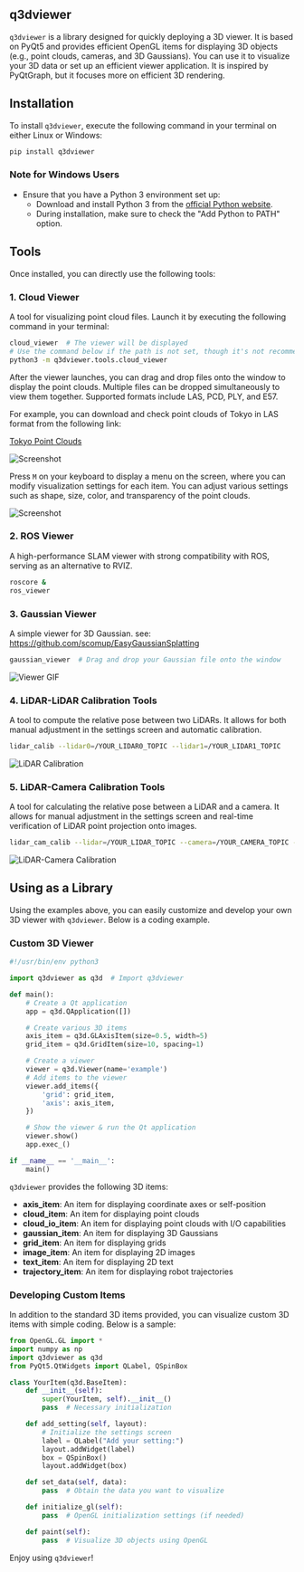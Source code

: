 ## q3dviewer

`q3dviewer` is a library designed for quickly deploying a 3D viewer. It is based on PyQt5 and provides efficient OpenGL items for displaying 3D objects (e.g., point clouds, cameras, and 3D Gaussians). You can use it to visualize your 3D data or set up an efficient viewer application. It is inspired by PyQtGraph, but it focuses more on efficient 3D rendering.

## Installation

To install `q3dviewer`, execute the following command in your terminal on either Linux or Windows:

```bash
pip install q3dviewer
```

### Note for Windows Users

- Ensure that you have a Python 3 environment set up:
  - Download and install Python 3 from the [official Python website](https://www.python.org/downloads/).
  - During installation, make sure to check the "Add Python to PATH" option.

## Tools

Once installed, you can directly use the following tools:

### 1. Cloud Viewer

A tool for visualizing point cloud files. Launch it by executing the following command in your terminal:

```sh
cloud_viewer  # The viewer will be displayed
# Use the command below if the path is not set, though it's not recommended
python3 -m q3dviewer.tools.cloud_viewer
```

After the viewer launches, you can drag and drop files onto the window to display the point clouds. Multiple files can be dropped simultaneously to view them together. Supported formats include LAS, PCD, PLY, and E57.

For example, you can download and check point clouds of Tokyo in LAS format from the following link:

[Tokyo Point Clouds](https://www.geospatial.jp/ckan/dataset/tokyopc-23ku-2024/resource/7807d6d1-29f3-4b36-b0c8-f7aa0ea2cff3)

![Screenshot](https://qiita-image-store.s3.ap-northeast-1.amazonaws.com/0/149168/03c981c6-1aec-e5b9-4536-e07e1e56ff29.png)

Press `M` on your keyboard to display a menu on the screen, where you can modify visualization settings for each item. You can adjust various settings such as shape, size, color, and transparency of the point clouds.

![Screenshot](https://qiita-image-store.s3.ap-northeast-1.amazonaws.com/0/149168/deeb996a-e419-58f4-6bc2-535099b1b73a.png)

### 2. ROS Viewer

A high-performance SLAM viewer with strong compatibility with ROS, serving as an alternative to RVIZ.

```sh
roscore &
ros_viewer
```

### 3. Gaussian Viewer

A simple viewer for 3D Gaussian.
see: https://github.com/scomup/EasyGaussianSplatting


```sh
gaussian_viewer  # Drag and drop your Gaussian file onto the window
```

![Viewer GIF](https://qiita-image-store.s3.ap-northeast-1.amazonaws.com/0/149168/441e6f5a-214d-f7c1-11bf-5fa79e63b38e.gif)

### 4. LiDAR-LiDAR Calibration Tools

A tool to compute the relative pose between two LiDARs. It allows for both manual adjustment in the settings screen and automatic calibration.

```sh
lidar_calib --lidar0=/YOUR_LIDAR0_TOPIC --lidar1=/YOUR_LIDAR1_TOPIC
```

![LiDAR Calibration](https://qiita-image-store.s3.ap-northeast-1.amazonaws.com/0/149168/5a8a9903-a42a-8322-1d23-0cbecd3fa99a.png)

### 5. LiDAR-Camera Calibration Tools

A tool for calculating the relative pose between a LiDAR and a camera. It allows for manual adjustment in the settings screen and real-time verification of LiDAR point projection onto images.

```sh
lidar_cam_calib --lidar=/YOUR_LIDAR_TOPIC --camera=/YOUR_CAMERA_TOPIC --camera_info=/YOUR_CAMERA_INFO_TOPIC
```

![LiDAR-Camera Calibration](https://qiita-image-store.s3.ap-northeast-1.amazonaws.com/0/149168/f8359820-2ae7-aa37-6577-0fa035f4dd95.png)

## Using as a Library

Using the examples above, you can easily customize and develop your own 3D viewer with `q3dviewer`. Below is a coding example.

### Custom 3D Viewer

```python
#!/usr/bin/env python3

import q3dviewer as q3d  # Import q3dviewer

def main():
    # Create a Qt application
    app = q3d.QApplication([])

    # Create various 3D items
    axis_item = q3d.GLAxisItem(size=0.5, width=5)
    grid_item = q3d.GridItem(size=10, spacing=1)

    # Create a viewer
    viewer = q3d.Viewer(name='example')
    # Add items to the viewer
    viewer.add_items({
        'grid': grid_item,
        'axis': axis_item,
    })

    # Show the viewer & run the Qt application
    viewer.show()
    app.exec_()

if __name__ == '__main__':
    main()
```

`q3dviewer` provides the following 3D items:

- **axis_item**: An item for displaying coordinate axes or self-position
- **cloud_item**: An item for displaying point clouds
- **cloud_io_item**: An item for displaying point clouds with I/O capabilities
- **gaussian_item**: An item for displaying 3D Gaussians
- **grid_item**: An item for displaying grids
- **image_item**: An item for displaying 2D images
- **text_item**: An item for displaying 2D text
- **trajectory_item**: An item for displaying robot trajectories

### Developing Custom Items

In addition to the standard 3D items provided, you can visualize custom 3D items with simple coding. Below is a sample:

```python
from OpenGL.GL import *
import numpy as np
import q3dviewer as q3d
from PyQt5.QtWidgets import QLabel, QSpinBox

class YourItem(q3d.BaseItem):
    def __init__(self):
        super(YourItem, self).__init__()
        pass  # Necessary initialization

    def add_setting(self, layout):
        # Initialize the settings screen
        label = QLabel("Add your setting:")
        layout.addWidget(label)
        box = QSpinBox()
        layout.addWidget(box)

    def set_data(self, data):
        pass  # Obtain the data you want to visualize

    def initialize_gl(self):
        pass  # OpenGL initialization settings (if needed)

    def paint(self):
        pass  # Visualize 3D objects using OpenGL
```

Enjoy using `q3dviewer`!